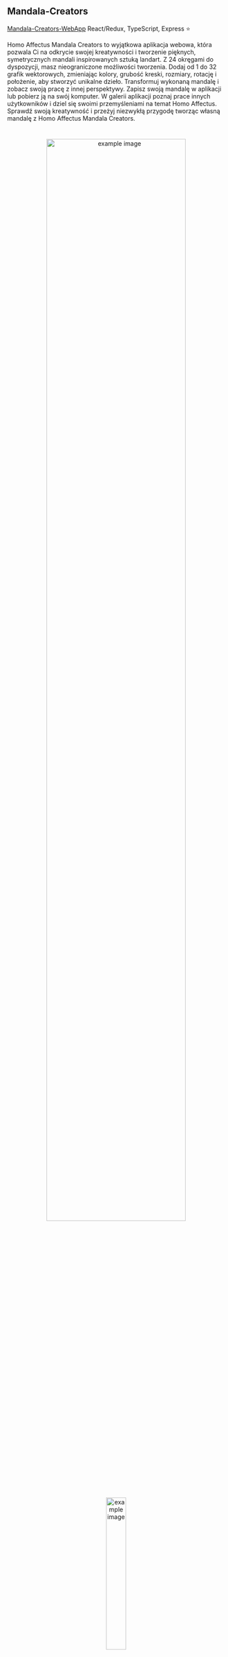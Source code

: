 ## Mandala-Creators

[Mandala-Creators-WebApp](https://mandalacreators.webdev.priv.pl/) React/Redux, TypeScript, Express :star:

Homo Affectus Mandala Creators to wyjątkowa aplikacja webowa, która pozwala Ci na odkrycie swojej kreatywności i tworzenie pięknych, symetrycznych mandali inspirowanych sztuką landart. Z 24 okręgami do dyspozycji, masz nieograniczone możliwości tworzenia. Dodaj od 1 do 32 grafik wektorowych, zmieniając kolory, grubość kreski, rozmiary, rotację i położenie, aby stworzyć unikalne dzieło. Transformuj wykonaną mandalę i zobacz swoją pracę z innej perspektywy. Zapisz swoją mandalę w aplikacji lub pobierz ją na swój komputer. W galerii aplikacji poznaj prace innych użytkowników i dziel się swoimi przemyśleniami na temat Homo Affectus. Sprawdź swoją kreatywność i przeżyj niezwykłą przygodę tworząc własną mandalę z Homo Affectus Mandala Creators.

#
##
<p align="center">
<img src="./images/1.png" alt="example image" width="80%">
</p>

<p align="center">
<img src="./images/2.png" alt="example image" width="30%">
</p>

<p align="center">
<img src="./images/3.png" alt="example image" width="50%">
</p>

<p align="center">
<img src="./images/4.png" alt="example image" width="50%">
</p>

<p align="center">
<img src="./images/5.png" alt="example image" width="80%">
</p>

<p align="center">
<img src="./images/6.png" alt="example image" width="80%">
</p>

<p align="center">
<img src="./images/7.png" alt="example image" width="80%">
</p>

<p align="center">
<img src="./images/8.png" alt="example image" width="80%">
</p>

<p align="center">
<img src="./images/9.png" alt="example image" width="80%">
</p>

<p align="center">
<img src="./images/10.png" alt="example image" width="80%">
</p>

<p align="center">
<img src="./images/11.png" alt="example image" width="80%">
</p>

<p align="center">
<img src="./images/12.png" alt="example image" width="80%">
</p>

<p align="center">
<img src="./images/13.png" alt="example image" width="80%">
</p>